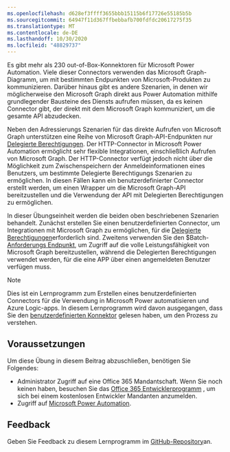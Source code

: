 ```yaml
---
ms.openlocfilehash: d628ef3ffff3655bbb15115b6f17726e55185b5b
ms.sourcegitcommit: 64947f11d367ffbebbafb700fdfdc20617275f35
ms.translationtype: MT
ms.contentlocale: de-DE
ms.lasthandoff: 10/30/2020
ms.locfileid: "48829737"
---
```

<!-- markdownlint-disable MD002 MD041 -->

Es gibt mehr als 230 out-of-Box-Konnektoren für Microsoft Power Automation. Viele dieser Connectors verwenden das Microsoft Graph-Diagramm, um mit bestimmten Endpunkten von Microsoft-Produkten zu kommunizieren. Darüber hinaus gibt es andere Szenarien, in denen wir möglicherweise den Microsoft Graph direkt aus Power Automation mithilfe grundlegender Bausteine des Diensts aufrufen müssen, da es keinen Connector gibt, der direkt mit dem Microsoft Graph kommuniziert, um die gesamte API abzudecken.

Neben den Adressierungs Szenarien für das direkte Aufrufen von Microsoft Graph unterstützen eine Reihe von Microsoft Graph-API-Endpunkten nur [Delegierte Berechtigungen](https://docs.microsoft.com/graph/permissions-reference). Der HTTP-Connector in Microsoft Power Automation ermöglicht sehr flexible Integrationen, einschließlich Aufrufen von Microsoft Graph. Der HTTP-Connector verfügt jedoch nicht über die Möglichkeit zum Zwischenspeichern der Anmeldeinformationen eines Benutzers, um bestimmte Delegierte Berechtigungs Szenarien zu ermöglichen. In diesen Fällen kann ein benutzerdefinierter Connector erstellt werden, um einen Wrapper um die Microsoft Graph-API bereitzustellen und die Verwendung der API mit Delegierten Berechtigungen zu ermöglichen.

In dieser Übungseinheit werden die beiden oben beschriebenen Szenarien behandelt. Zunächst erstellen Sie einen benutzerdefinierten Connector, um Integrationen mit Microsoft Graph zu ermöglichen, für die [Delegierte Berechtigungen](https://docs.microsoft.com/graph/permissions-reference)erforderlich sind. Zweitens verwenden Sie den $Batch- [Anforderungs Endpunkt](https://docs.microsoft.com/graph/json-batching), um Zugriff auf die volle Leistungsfähigkeit von Microsoft Graph bereitzustellen, während die Delegierten Berechtigungen verwendet werden, für die eine APP über einen angemeldeten Benutzer verfügen muss.

> [!NOTE]
> Dies ist ein Lernprogramm zum Erstellen eines benutzerdefinierten Connectors für die Verwendung in Microsoft Power automatisieren und Azure Logic-apps. In diesem Lernprogramm wird davon ausgegangen, dass Sie den [benutzerdefinierten Konnektor](https://docs.microsoft.com/connectors/custom-connectors/) gelesen haben, um den Prozess zu verstehen.

## <a name="prerequisites"></a>Voraussetzungen

Um diese Übung in diesem Beitrag abzuschließen, benötigen Sie Folgendes:

- Administrator Zugriff auf eine Office 365 Mandantschaft. Wenn Sie noch keinen haben, besuchen Sie das [Office 365 Entwicklerprogramm](https://developer.microsoft.com/office/dev-program) , um sich bei einem kostenlosen Entwickler Mandanten anzumelden.
- Zugriff auf [Microsoft Power Automation](https://flow.microsoft.com/).

## <a name="feedback"></a>Feedback

Geben Sie Feedback zu diesem Lernprogramm im [GitHub-Repository](https://github.com/microsoftgraph/msgraph-training-powerautomate)an.
